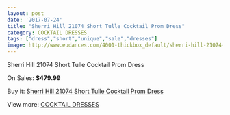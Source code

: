 ```yaml
---
layout: post
date: '2017-07-24'
title: "Sherri Hill 21074 Short Tulle Cocktail Prom Dress"
category: COCKTAIL DRESSES
tags: ["dress","short","unique","sale","dresses"]
image: http://www.eudances.com/4001-thickbox_default/sherri-hill-21074-short-tulle-cocktail-prom-dress.jpg
---
```

Sherri Hill 21074 Short Tulle Cocktail Prom Dress

On Sales: **$479.99**
<a href="https://www.eudances.com/en/cocktail-dresses/1344-sherri-hill-21074-short-tulle-cocktail-prom-dress.html"><amp-img layout="responsive" width="600" height="600" src="//www.eudances.com/4001-thickbox_default/sherri-hill-21074-short-tulle-cocktail-prom-dress.jpg" alt="Sherri Hill 21074 Short Tulle Cocktail Prom Dress 0" /></a>
<a href="https://www.eudances.com/en/cocktail-dresses/1344-sherri-hill-21074-short-tulle-cocktail-prom-dress.html"><amp-img layout="responsive" width="600" height="600" src="//www.eudances.com/4005-thickbox_default/sherri-hill-21074-short-tulle-cocktail-prom-dress.jpg" alt="Sherri Hill 21074 Short Tulle Cocktail Prom Dress 1" /></a>
<a href="https://www.eudances.com/en/cocktail-dresses/1344-sherri-hill-21074-short-tulle-cocktail-prom-dress.html"><amp-img layout="responsive" width="600" height="600" src="//www.eudances.com/4004-thickbox_default/sherri-hill-21074-short-tulle-cocktail-prom-dress.jpg" alt="Sherri Hill 21074 Short Tulle Cocktail Prom Dress 2" /></a>
<a href="https://www.eudances.com/en/cocktail-dresses/1344-sherri-hill-21074-short-tulle-cocktail-prom-dress.html"><amp-img layout="responsive" width="600" height="600" src="//www.eudances.com/4003-thickbox_default/sherri-hill-21074-short-tulle-cocktail-prom-dress.jpg" alt="Sherri Hill 21074 Short Tulle Cocktail Prom Dress 3" /></a>
<a href="https://www.eudances.com/en/cocktail-dresses/1344-sherri-hill-21074-short-tulle-cocktail-prom-dress.html"><amp-img layout="responsive" width="600" height="600" src="//www.eudances.com/4002-thickbox_default/sherri-hill-21074-short-tulle-cocktail-prom-dress.jpg" alt="Sherri Hill 21074 Short Tulle Cocktail Prom Dress 4" /></a>

Buy it: [Sherri Hill 21074 Short Tulle Cocktail Prom Dress](https://www.eudances.com/en/cocktail-dresses/1344-sherri-hill-21074-short-tulle-cocktail-prom-dress.html "Sherri Hill 21074 Short Tulle Cocktail Prom Dress")

View more: [COCKTAIL DRESSES](https://www.eudances.com/en/14-cocktail-dresses "COCKTAIL DRESSES")